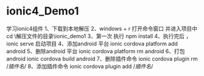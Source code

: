 # ionic4_Demo1
学习ionic4组件
1、下载到本地解压
2、windows + r 打开命令窗口 并进入项目中 cd \解压文件的目录\ionic_demo1
3、第一次 执行 npm install
4、执行完后 ， ionic serve 启动项目
4、添加android 平台 ionic cordova platform add android
5、删除android 平台 ionic cordova platform rm android
6、打包android  ionic cordova build android
7、删除插件命令  ionic cordova plugin rm /*插件名*/
8、添加插件命令  ionic cordova plugin add /*插件名*/

